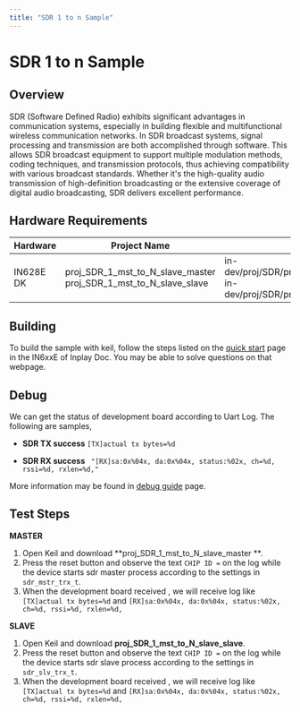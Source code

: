 ```yaml
---
title: "SDR 1 to n Sample"
---
```


# SDR 1 to n Sample

## Overview

SDR (Software Defined Radio) exhibits significant advantages in communication systems, especially in building flexible and multifunctional wireless communication networks. 
In SDR broadcast systems, signal processing and transmission are both accomplished through software. This allows SDR broadcast equipment to support multiple modulation methods, coding techniques, and transmission protocols, thus achieving compatibility with various broadcast standards. Whether it's the high-quality audio transmission of high-definition broadcasting or the extensive coverage of digital audio broadcasting, SDR delivers excellent performance.



## Hardware Requirements

| Hardware  | Project Name                                                 | Project Path                                                 |
| --------- | ------------------------------------------------------------ | ------------------------------------------------------------ |
| IN628E DK | proj_SDR_1_mst_to_N_slave_master proj_SDR_1_mst_to_N_slave_slave | in-dev/proj/SDR/proj_SDR_1_mst_to_N_slave_master in-dev/proj/SDR/proj_SDR_1_mst_to_N_slave_slave |

## Building

To build the sample with keil, follow the steps listed on the  [quick start](https://inplay-inc.github.io/docs/in6xxe/getting-started/installation/quick-start.html) page in the IN6xxE  of Inplay Doc. You may be able to solve questions on that webpage.



## Debug

We can get the status of development board according to Uart Log. The following are samples,

- **SDR TX success** `[TX]actual tx bytes=%d`

- **SDR RX success** ` "[RX]sa:0x%04x, da:0x%04x, status:%02x, ch=%d, rssi=%d, rxlen=%d,"`


More information may be found in [debug guide](https://inplay-inc.github.io/docs/in6xxe/getting-started/debug-guide) page.



## Test Steps
**MASTER**

1. Open Keil and download **proj_SDR_1_mst_to_N_slave_master **.
2. Press the reset button and observe the text `CHIP ID =` on the log while the device starts sdr master process according to the settings in `sdr_mstr_trx_t`.
3. When the development board received , we will receive log like `[TX]actual tx bytes=%d` and  `[RX]sa:0x%04x, da:0x%04x, status:%02x, ch=%d, rssi=%d, rxlen=%d,`

**SLAVE**

1. Open Keil and download **proj_SDR_1_mst_to_N_slave_slave**.
2. Press the reset button and observe the text `CHIP ID =` on the log while the device starts sdr slave process according to the settings in `sdr_slv_trx_t`.
3. When the development board received , we will receive log like `[TX]actual tx bytes=%d`  and `[RX]sa:0x%04x, da:0x%04x, status:%02x, ch=%d, rssi=%d, rxlen=%d,`